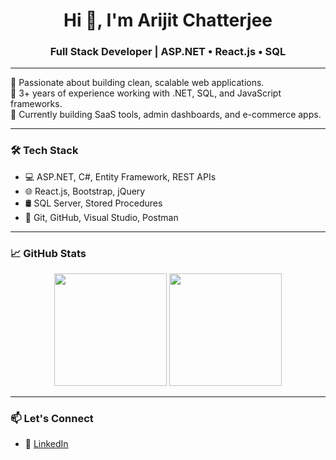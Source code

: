 <h1 align="center">Hi 👋, I'm Arijit Chatterjee</h1>
<h3 align="center">Full Stack Developer | ASP.NET • React.js • SQL</h3>

---

🔧 Passionate about building clean, scalable web applications.  
🎯 3+ years of experience working with .NET, SQL, and JavaScript frameworks.  
🚀 Currently building SaaS tools, admin dashboards, and e-commerce apps.

---

### 🛠️ Tech Stack
- 💻 ASP.NET, C#, Entity Framework, REST APIs  
- 🌐 React.js, Bootstrap, jQuery  
- 🛢 SQL Server, Stored Procedures  
- 🔧 Git, GitHub, Visual Studio, Postman

---

### 📈 GitHub Stats
<p align="center">
  <img src="https://drive.google.com/file/d/10RF03D0x-zLt3jhTp7lX0qXmmT6BuwK2/view?usp=drivesdk&show_icons=true&theme=github_dark" height="180"/>
  <img src="https://streak-stats.demolab.com?user=arijit-chatterjee&theme=github-dark-blue&hide_border=true" height="180"/>
</p>

---

### 📫 Let's Connect
- 🔗 [LinkedIn](https://linkedin.com/in/arijit-chatterjee-353a95279)

